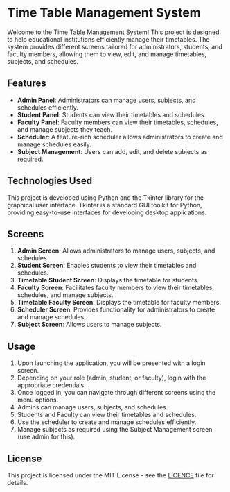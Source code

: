 # Time Table Management System
Welcome to the Time Table Management System! This project is designed to help educational institutions efficiently manage their timetables. The system provides different screens tailored for administrators, students, and faculty members, allowing them to view, edit, and manage timetables, subjects, and schedules.  

## Features
+ **Admin Panel**: Administrators can manage users, subjects, and schedules efficiently.
+ **Student Panel**: Students can view their timetables and schedules.
+ **Faculty Panel**: Faculty members can view their timetables, schedules, and manage subjects they teach.
+ **Scheduler**: A feature-rich scheduler allows administrators to create and manage schedules easily.
+ **Subject Management**: Users can add, edit, and delete subjects as required.  

## Technologies Used
This project is developed using Python and the Tkinter library for the graphical user interface. Tkinter is a standard GUI toolkit for Python, providing easy-to-use interfaces for developing desktop applications.  

## Screens
1. **Admin Screen**: Allows administrators to manage users, subjects, and schedules.
1. **Student Screen**: Enables students to view their timetables and schedules.
1. **Timetable Student Screen**: Displays the timetable for students.
1. **Faculty Screen**: Facilitates faculty members to view their timetables, schedules, and manage subjects.
1. **Timetable Faculty Screen**: Displays the timetable for faculty members.
1. **Scheduler Screen**: Provides functionality for administrators to create and manage schedules.
1. **Subject Screen**: Allows users to manage subjects.

## Usage
1. Upon launching the application, you will be presented with a login screen.
1. Depending on your role (admin, student, or faculty), login with the appropriate credentials.
1. Once logged in, you can navigate through different screens using the menu options.
1. Admins can manage users, subjects, and schedules.
1. Students and Faculty can view their timetables and schedules.
1. Use the scheduler to create and manage schedules efficiently.
1. Manage subjects as required using the Subject Management screen (use admin for this).

## License
This project is licensed under the MIT License - see the [LICENCE](LICENCE) file for details.